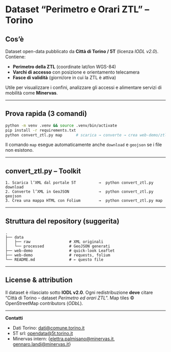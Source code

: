 # Dataset “Perimetro e Orari ZTL” – Torino

## Cos’è

Dataset open-data pubblicato da **Città di Torino / 5T** (licenza *IODL v2.0*). Contiene:

* **Perimetro della ZTL** (coordinate lat/lon WGS-84)
* **Varchi di accesso** con posizione e orientamento telecamera
* **Fasce di validità** (giorni/ore in cui la ZTL è attiva)

Utile per visualizzare i confini, analizzare gli accessi e alimentare servizi di mobilità come **Minervas**.

---

## Prova rapida (3 comandi)

```bash
python -m venv .venv && source .venv/bin/activate
pip install -r requirements.txt
python convert_ztl.py map      # scarica → converte → crea web-demo/ztl_map.html
```

Il comando `map` esegue automaticamente anche `download` e `geojson` se i file non esistono.

---

## convert\_ztl.py – Toolkit

```
1. Scarica l’XML dal portale 5T          →  python convert_ztl.py download
2. Converte l’XML in GeoJSON             →  python convert_ztl.py geojson
3. Crea una mappa HTML con Folium        →  python convert_ztl.py map
```

---

## Struttura del repository (suggerita)

```
.
├── data
│   ├── raw                 # XML originali
│   └── processed           # GeoJSON generati
├── web-demo                # quick-look Leaflet
├── web-demo                # requests, folium
└── README.md               # ← questo file
```

---

## License & attribution

Il dataset è rilasciato sotto **IODL v2.0**. Ogni redistribuzione **deve** citare
“Città di Torino – dataset *Perimetro ed orari ZTL*”.
Map tiles © OpenStreetMap contributors (*ODbL*).

---

**Contatti**
- Dati Torino: [dati@comune.torino.it](mailto:dati@comune.torino.it)
- 5T srl: [opendata@5t.torino.it](mailto:opendata@5t.torino.it)
- Minervas intern: {[elettra.palmisano@minervas.it](mailto:elettra.palmisano@minervas.it), [gennaro.landi@minervas.it](mailto:gennaro.landi@minervas.it)}